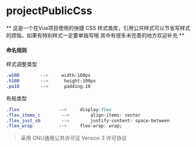 # projectPublicCss

** 这是一个在Vue项目使用的快捷 <a>CSS</a> 样式类库，引用公共样式可以节省写样式的烦恼，如果有特别样式一定要单独写哦
其中有很多未完善的地方欢迎补充 **

#### 命名规则

样式调整类型

```css
.w100 		 -->  	 width:100px
.h100 		 --> 	  height:100px
.pa10 		 --> 	  padding:10

```
布局类型

```css
.flex 				-->		display:flex
.flex_items_c		 -->		align-items: center
.flex_just_sb		 -->		justify-content: space-between
.flex_wrap			-->		flex-wrap: wrap;
```

> 采用 GNU通用公共许可证 Version 3 许可协议